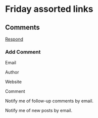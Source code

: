 # Friday assorted links

## Comments

[Respond](#)

### Add Comment

Email

Author

Website

Comment

Notify me of follow-up comments by email.

Notify me of new posts by email.